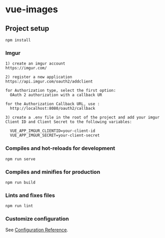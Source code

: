 # vue-images

## Project setup
```
npm install
```
### Imgur
```
1) create an imgur account 
https://imgur.com/
```
```
2) register a new application 
https://api.imgur.com/oauth2/addclient

for Authorization type, select the first option:
  OAuth 2 authorization with a callback UR
  
for the Authorization Callback URL, use : 
  http://localhost:8080/oauth2/callback
```

```
3) create a .env file in the root of the project and add your imgur Client ID and Client Secret to the following variables:

  VUE_APP_IMGUR_CLIENTID=your-client-id
  VUE_APP_IMGUR_SECRET=your-client-secret
```

### Compiles and hot-reloads for development
```
npm run serve
```

### Compiles and minifies for production
```
npm run build
```

### Lints and fixes files
```
npm run lint
```

### Customize configuration
See [Configuration Reference](https://cli.vuejs.org/config/).
